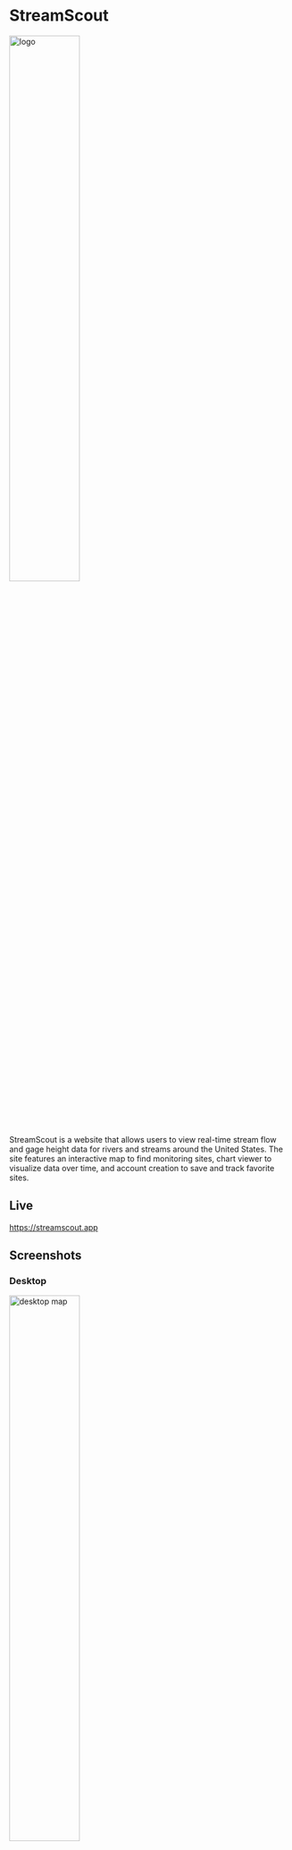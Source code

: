 # StreamScout

<img src="https://i.imgur.com/5AXedaD.png" width="50%" height="50%" alt="logo"/>

StreamScout is a website that allows users to view real-time stream flow and gage height data for rivers and streams around the United States. The site features an interactive map to find monitoring sites, chart viewer to visualize data over time, and account creation to save and track favorite sites.

## Live

https://streamscout.app

## Screenshots

### Desktop

<img src="https://i.imgur.com/PajbbNR.png" width="50%" height="50%" alt="desktop map"/>
<img src="https://i.imgur.com/h1sBr3N.png" width="50%" height="50%" alt="desktop chart"/>
<img src="https://i.imgur.com/K4rOKuG.png" width="50%" height="50%" alt="desktop favs"/>
<br><br>

### Mobile

<img src="https://i.imgur.com/U9JycqR.png" width="20%" height="20%" alt="mobile map"/>
<img src="https://i.imgur.com/sFrIlDb.png" width="20%" height="20%" alt="mobile chart"/>
<img src="https://i.imgur.com/WDPgnjw.png" width="20%" height="20%" alt="mobile favs"/>
<br><br>

## Data Sources

### Stream

Stream data is taken from the [USGS National Water Information System](https://waterdata.usgs.gov/nwis). The data shown on the site is for informational purposes only and is subject to the [provisional data statement](https://help.waterdata.usgs.gov/policies/provisional-data-statement) provided by the USGS.

### Map

Map data and tiles are provided by [OpenStreetMap](https://www.openstreetmap.org/about). OSM's [Nominatim](https://nominatim.org/) geocoding service powers the map search functionality on the site.
